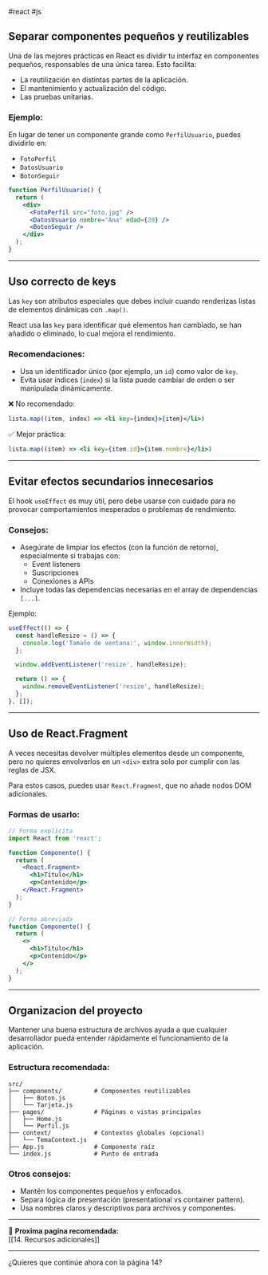 #react #js

## Separar componentes pequeños y reutilizables

Una de las mejores prácticas en React es dividir tu interfaz en componentes pequeños, responsables de una única tarea. Esto facilita:
- La reutilización en distintas partes de la aplicación.
- El mantenimiento y actualización del código.
- Las pruebas unitarias.

### Ejemplo:
En lugar de tener un componente grande como `PerfilUsuario`, puedes dividirlo en:
- `FotoPerfil`
- `DatosUsuario`
- `BotonSeguir`

```jsx
function PerfilUsuario() {
  return (
    <div>
      <FotoPerfil src="foto.jpg" />
      <DatosUsuario nombre="Ana" edad={28} />
      <BotonSeguir />
    </div>
  );
}
```

---

## Uso correcto de keys

Las `key` son atributos especiales que debes incluir cuando renderizas listas de elementos dinámicas con `.map()`.

React usa las `key` para identificar qué elementos han cambiado, se han añadido o eliminado, lo cual mejora el rendimiento.

### Recomendaciones:
- Usa un identificador único (por ejemplo, un `id`) como valor de `key`.
- Evita usar índices (`index`) si la lista puede cambiar de orden o ser manipulada dinámicamente.

❌ No recomendado:
```jsx
lista.map((item, index) => <li key={index}>{item}</li>)
```

✅ Mejor práctica:
```jsx
lista.map((item) => <li key={item.id}>{item.nombre}</li>)
```

---

## Evitar efectos secundarios innecesarios

El hook `useEffect` es muy útil, pero debe usarse con cuidado para no provocar comportamientos inesperados o problemas de rendimiento.

### Consejos:
- Asegúrate de limpiar los efectos (con la función de retorno), especialmente si trabajas con:
  - Event listeners
  - Suscripciones
  - Conexiones a APIs
- Incluye todas las dependencias necesarias en el array de dependencias `[...]`.

Ejemplo:
```jsx
useEffect(() => {
  const handleResize = () => {
    console.log('Tamaño de ventana:', window.innerWidth);
  };

  window.addEventListener('resize', handleResize);

  return () => {
    window.removeEventListener('resize', handleResize);
  };
}, []);
```

---

## Uso de React.Fragment

A veces necesitas devolver múltiples elementos desde un componente, pero no quieres envolverlos en un `<div>` extra solo por cumplir con las reglas de JSX.

Para estos casos, puedes usar `React.Fragment`, que no añade nodos DOM adicionales.

### Formas de usarlo:
```jsx
// Forma explícita
import React from 'react';

function Componente() {
  return (
    <React.Fragment>
      <h1>Título</h1>
      <p>Contenido</p>
    </React.Fragment>
  );
}

// Forma abreviada
function Componente() {
  return (
    <>
      <h1>Título</h1>
      <p>Contenido</p>
    </>
  );
}
```

---

## Organizacion del proyecto

Mantener una buena estructura de archivos ayuda a que cualquier desarrollador pueda entender rápidamente el funcionamiento de la aplicación.

### Estructura recomendada:
```
src/
├── components/         # Componentes reutilizables
│   ├── Boton.js
│   └── Tarjeta.js
├── pages/              # Páginas o vistas principales
│   ├── Home.js
│   └── Perfil.js
├── context/            # Contextos globales (opcional)
│   └── TemaContext.js
├── App.js              # Componente raíz
└── index.js            # Punto de entrada
```

### Otros consejos:
- Mantén los componentes pequeños y enfocados.
- Separa lógica de presentación (presentational vs container pattern).
- Usa nombres claros y descriptivos para archivos y componentes.

---

📌 **Proxima pagina recomendada:**  
[[14. Recursos adicionales]]

---

¿Quieres que continúe ahora con la página 14?